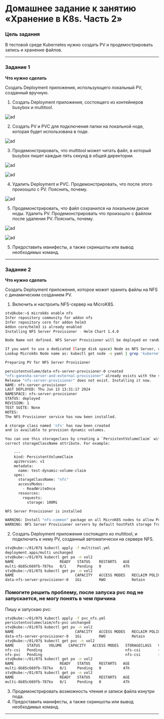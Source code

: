 # Домашнее задание к занятию «Хранение в K8s. Часть 2»

### Цель задания

В тестовой среде Kubernetes нужно создать PV и продемострировать запись и хранение файлов.

-----
### Задание 1

**Что нужно сделать**

Создать Deployment приложения, использующего локальный PV, созданный вручную.

1. Создать Deployment приложения, состоящего из контейнеров busybox и multitool.

![ad](https://github.com/SemikovaTV/hw_k8s/blob/main/img/44.jpg)

2. Создать PV и PVC для подключения папки на локальной ноде, которая будет использована в поде.

![ad](https://github.com/SemikovaTV/hw_k8s/blob/main/img/45.jpg)

3. Продемонстрировать, что multitool может читать файл, в который busybox пишет каждые пять секунд в общей директории.

![ad](https://github.com/SemikovaTV/hw_k8s/blob/main/img/46.jpg)

![ad](https://github.com/SemikovaTV/hw_k8s/blob/main/img/47.jpg)

4. Удалить Deployment и PVC. Продемонстрировать, что после этого произошло с PV. Пояснить, почему.

![ad](https://github.com/SemikovaTV/hw_k8s/blob/main/img/49.jpg)

5. Продемонстрировать, что файл сохранился на локальном диске ноды. Удалить PV.  Продемонстрировать что произошло с файлом после удаления PV. Пояснить, почему.

![ad](https://github.com/SemikovaTV/hw_k8s/blob/main/img/50.jpg)

![ad](https://github.com/SemikovaTV/hw_k8s/blob/main/img/51.jpg)

5. Предоставить манифесты, а также скриншоты или вывод необходимых команд.

------

### Задание 2

**Что нужно сделать**

Создать Deployment приложения, которое может хранить файлы на NFS с динамическим созданием PV.

1. Включить и настроить NFS-сервер на MicroK8S.
```bash
stv@kube:~$ microk8s enable nfs
Infer repository community for addon nfs
Infer repository core for addon helm3
Addon core/helm3 is already enabled
Installing NFS Server Provisioner - Helm Chart 1.4.0

Node Name not defined. NFS Server Provisioner will be deployed on random Microk8s Node.

If you want to use a dedicated (large disk space) Node as NFS Server, disable the Addon and start over: microk8s enable nfs -n NODE_NAME
Lookup Microk8s Node name as: kubectl get node -o yaml | grep 'kubernetes.io/hostname'

Preparing PV for NFS Server Provisioner

persistentvolume/data-nfs-server-provisioner-0 created
"nfs-ganesha-server-and-external-provisioner" already exists with the same configuration, skipping
Release "nfs-server-provisioner" does not exist. Installing it now.
NAME: nfs-server-provisioner
LAST DEPLOYED: Thu Jun 13 13:31:17 2024
NAMESPACE: nfs-server-provisioner
STATUS: deployed
REVISION: 1
TEST SUITE: None
NOTES:
The NFS Provisioner service has now been installed.

A storage class named 'nfs' has now been created
and is available to provision dynamic volumes.

You can use this storageclass by creating a `PersistentVolumeClaim` with the
correct storageClassName attribute. For example:

    ---
    kind: PersistentVolumeClaim
    apiVersion: v1
    metadata:
      name: test-dynamic-volume-claim
    spec:
      storageClassName: "nfs"
      accessModes:
        - ReadWriteOnce
      resources:
        requests:
          storage: 100Mi

NFS Server Provisioner is installed

WARNING: Install "nfs-common" package on all MicroK8S nodes to allow Pods with NFS mounts to start: sudo apt update && sudo apt install -y nfs-common
WARNING: NFS Server Provisioner servers by default hostPath storage from a single Node.
```


2. Создать Deployment приложения состоящего из multitool, и подключить к нему PV, созданный автоматически на сервере NFS.
```bash
stv@kube:~/01/07$ kubectl apply -f multitool.yml
deployment.apps/multi unchanged
stv@kube:~/01/07$ kubectl get po -n vol2
NAME                     READY   STATUS    RESTARTS   AGE
multi-6b85c669fb-787kx   0/1     Pending   0          47h
stv@kube:~/01/07$ kubectl get pv -n vol2
NAME                            CAPACITY   ACCESS MODES   RECLAIM POLICY   STATUS   CLAIM                                                  STORAGECLASS   VOLUMEATTRIBUTESCLASS   REASON   AGE
data-nfs-server-provisioner-0   1Gi        RWO            Retain           Bound    nfs-server-provisioner/data-nfs-server-provisioner-0                  <unset>                          4m42s
```
### Помогите решить проблему, после запуска pvc под не запускается, не могу понять в чем причина
Пишу и запускаю pvc:

```bash
stv@kube:~/01/07$ kubectl apply -f pvc_nfs.yml
persistentvolumeclaim/nfs-pvc unchanged
stv@kube:~/01/07$ kubectl get pv -n vol2
NAME                            CAPACITY   ACCESS MODES   RECLAIM POLICY   STATUS   CLAIM                                                  STORAGECLASS   VOLUMEATTRIBUTESCLASS   REASON   AGE
data-nfs-server-provisioner-0   1Gi        RWO            Retain           Bound    nfs-server-provisioner/data-nfs-server-provisioner-0                  <unset>                          7m51s
stv@kube:~/01/07$ kubectl get pvc -n vol2
NAME      STATUS    VOLUME   CAPACITY   ACCESS MODES   STORAGECLASS   VOLUMEATTRIBUTESCLASS   AGE
nfs-csi   Pending                                      nfs-csi        <unset>                 47h
nfs-pvc   Pending                                      nfs-csi        <unset>                 47h
stv@kube:~/01/07$ kubectl get po -n vol2
NAME                     READY   STATUS    RESTARTS   AGE
multi-6b85c669fb-787kx   0/1     Pending   0          47h
stv@kube:~/01/07$ kubectl get po -n vol2
NAME                     READY   STATUS    RESTARTS   AGE
multi-6b85c669fb-787kx   0/1     Pending   0          47h
```


3. Продемонстрировать возможность чтения и записи файла изнутри пода. 
4. Предоставить манифесты, а также скриншоты или вывод необходимых команд.

------
